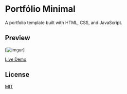 # Portfólio Minimal

A portfolio template built with HTML, CSS, and JavaScript.

## Preview

[![imgur](https://imgur.com/D1ZgiOh)]

[Live Demo](https://vercellink)

## License

[MIT](https://choosealicense.com/licenses/mit/)
